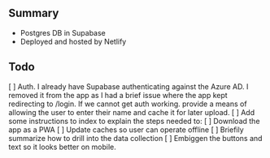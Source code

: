 ## Summary

- Postgres DB in Supabase
- Deployed and hosted by Netlify

## Todo

[ ] Auth. I already have Supabase authenticating against the Azure AD. I removed it from the app as I had a brief issue where the app kept redirecting to /login. If we cannot get auth working. provide a means of allowing the user to enter their name and cache it for later upload.
[ ] Add some instructions to index to explain the steps needed to:
    [ ] Download the app as a PWA
    [ ] Update caches so user can operate offline
    [ ] Briefily summarize how to drill into the data collection
[ ] Embiggen the buttons and text so it looks better on mobile.
